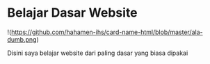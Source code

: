 # Belajar Dasar Website

!(https://github.com/hahamen-ihs/card-name-html/blob/master/ala-dumb.png)

Disini saya belajar website dari paling dasar
yang biasa dipakai 
